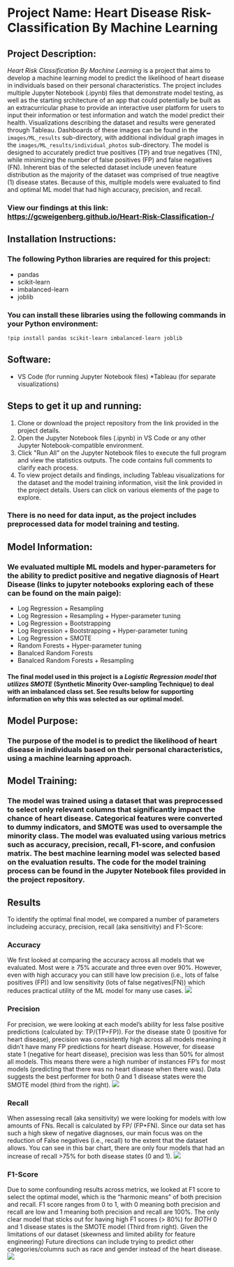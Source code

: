 # Project Name: Heart Disease Risk-Classification By Machine Learning

## Project Description:
*Heart Risk Classification By Machine Learning* is a project that aims to develop a machine learning model to predict the likelihood of heart disease in individuals based on their personal characteristics. The project includes multiple Jupyter Notebook (.ipynb) files that demonstrate model testing, as well as the starting srchitecture of an app that could potentially be built as an extracurricular phase to provide an interactive user platform for users to input their information or test information and watch the model predict their health. Visualizations describing the dataset and results were generated through Tableau. Dashboards of these images can be found in the `images/ML_results` sub-directory, with additional individual graph images in the `images/ML_results/individual_photos` sub-directory. The model is designed to accurately predict true positives (TP) and true negatives (TN), while minimizing the number of false positives (FP) and false negatives (FN). Inherent bias of the selected dataset include uneven feature distribution as the majority of the dataset was comprised of true neagtive (1) disease states. Because of this, multiple models were evaluated to find and optimal ML model that had high accuracy, precision, and recall. 
### View our findings at this link: https://gcweigenberg.github.io/Heart-Risk-Classification-/

## Installation Instructions:

### The following Python libraries are required for this project:
* pandas
* scikit-learn
* imbalanced-learn
* joblib

### You can install these libraries using the following commands in your Python environment:

`!pip install pandas scikit-learn imbalanced-learn joblib`

## Software:
* VS Code (for running Jupyter Notebook files)
*Tableau (for separate visualizations)

## Steps to get it up and running:
1. Clone or download the project repository from the link provided in the project details.
2. Open the Jupyter Notebook files (.ipynb) in VS Code or any other Jupyter Notebook-compatible environment.
3. Click "Run All" on the Jupyter Notebook files to execute the full program and view the statistics outputs. The code contains full comments to clarify each process.
4. To view project details and findings, including Tableau visualizations for the dataset and the model training information, visit the link provided in the project details. Users can click on various elements of the page to explore.
### There is no need for data input, as the project includes preprocessed data for model training and testing.

## Model Information:
### We evaluated multiple ML models and hyper-parameters for the ability to predict positive and negative diagnosis of Heart Disease (links to jupyter notebooks exploring each of these can be found on the main paige): 
* Log Regression + Resampling
* Log Regression + Resampling + Hyper-parameter tuning
* Log Regression + Bootstrapping 
* Log Regression + Bootstrapping + Hyper-parameter tuning
* Log Regression + SMOTE
* Random Forests +  Hyper-parameter tuning
* Banalced Random Forests
* Banalced Random Forests + Resampling

#### The final model used in this project is a *Logistic Regression model that utilizes SMOTE* (Synthetic Minority Over-sampling Technique) to deal with an imbalanced class set. See results below for supporting information on why this was selected as our optimal model. 

## Model Purpose:

### The purpose of the model is to predict the likelihood of heart disease in individuals based on their personal characteristics, using a machine learning approach.

## Model Training:

### The model was trained using a dataset that was preprocessed to select only relevant columns that significantly impact the chance of heart disease. Categorical features were converted to dummy indicators, and SMOTE was used to oversample the minority class. The model was evaluated using various metrics such as accuracy, precision, recall, F1-score, and confusion matrix. The best machine learning model was selected based on the evaluation results. The code for the model training process can be found in the Jupyter Notebook files provided in the project repository.

## Results 
To identify the optimal final model, we compared a number of parameters includeing accuracy, precision, recall (aka sensitivity) and F1-Score:

### Accuracy 
We first looked at comparing the accuracy across all models that we evaluated. Most were ≥ 75% accurate and three even over 90%. However, even with high accuracy you can still have low precision (i.e., lots of false positives (FP)) and low sensitivity (lots of false negatives(FN)) which reduces practical utility of the ML model for many use cases. 
![](https://github.com/GCweigenberg/Heart-Risk-Classification-/blob/main/images/ML_resutls/individual_photos/Accuracy%20across%20Models.png)

### Precision
For precision, we were looking at each model’s ability for less false positive predictions (calculated by: TP/(TP+FP)). For the disease state 0 (positive for heart disease), precision was consistently high across all models meaning it didn’t have many FP predictions for heart disease. However, for disease state 1 (negative for heart disease), precision was less than 50% for almost all models. This means there were a high number of instances FP’s for most models (predicting that there was no heart disease when there was). Data suggests the best performer for both 0 and 1 disease states were the SMOTE model (third from the right).
![](https://github.com/GCweigenberg/Heart-Risk-Classification-/blob/main/images/ML_resutls/individual_photos/Precision.png)

### Recall
When assessing recall (aka sensitivity) we were looking for models with low amounts of FNs. Recall is calculated by FP/ (FP+FN). Since our data set has such a high skew of negative diagnoses, our main focus was on the reduction of False negatives (i.e., recall) to the extent that the dataset allows. You can see in this bar chart, there are only four models that had an increase of recall >75% for both disease states (0 and 1). 
![](https://github.com/GCweigenberg/Heart-Risk-Classification-/blob/main/images/ML_resutls/individual_photos/Recall.png)

### F1-Score
Due to some confounding results across metrics, we looked at F1 score to select the optimal model, which is the “harmonic means” of both precision and recall. F1 score ranges from 0 to 1, with 0 meaning both precision and recall are low and 1 meaning both precision and recall are 100%. The only clear model that sticks out for having high F1 scores (> 80%) for *BOTH* 0 and 1 disease states is the SMOTE model (Third from right). 
Given the limitations of our dataset (skewness and limited ability for feature engineering) Future directions can include trying to predict other categories/columns such as race and gender instead of the heart disease.  
![](https://github.com/GCweigenberg/Heart-Risk-Classification-/blob/main/images/ML_resutls/individual_photos/F1%20scores.png)
